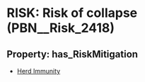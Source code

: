 # RISK: __Risk of collapse__ (PBN__Risk_2418)

## Property: has_RiskMitigation

* [Herd Immunity](PBN__Mitigation_37)

